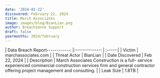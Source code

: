 ```yaml
---
date: '2024-02-22'
discovered: February 22, 2024
title: March Associates
image: images/blog/BianLian.png
author: Breachsense Support
draft: false
yearmonths: 2024/february
---
```


| Data Breach Report------------:     |:-------------:    | :-----:|
| Victim      | marchassociates.com      | 
| Threat Actor      | BianLian      | 
| Date Discovered      | Feb 22, 2024      | 
| Description      | March Associates Construction is a full- service experienced commercial construction services firm and general contractor offering project management and consulting.      | 
| Leak Size      | 1.8TB      | 

